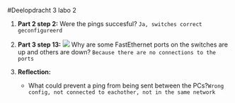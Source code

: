 #Deelopdracht 3 labo 2

1. **Part 2 step 2:** Were the pings succesful? `Ja, switches correct geconfigureerd`
2. **Part 3 step 13:** 
	![](https://github.com/HoGentTIN/ops-g-09/blob/master/deelopdracht03/Vragenlijsten%20labo's/tabel_labo2.PNG)
Why are some FastEthernet ports on the switches are up and others are down? `Because there are no connections to the ports`

3. **Reflection:**
	- What could prevent a ping from being sent between the PCs?`Wrong config, not connected to eachother, not in the same network`
	
